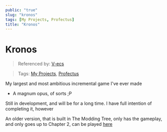 ```yaml
---
public: "true"
slug: "kronos"
tags: [My Projects, Profectus]
title: "Kronos"
---
```

# Kronos

> Referenced by: [V-ecs](/garden/v-ecs/index.md)

> Tags: [My Projects](/garden/my-projects/index.md), [Profectus](/garden/profectus/index.md)

My largest and most ambitious incremental game I've ever made
- A magnum opus, of sorts ;P

Still in development, and will be for a long time. I have full intention of completing it, however

An older version, that is built in The Modding Tree, only has the gameplay, and only goes up to Chapter 2, can be played [here](https://thepaperpilot.org/kronos/)
